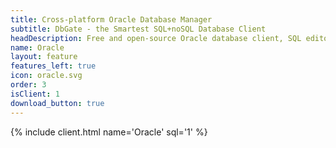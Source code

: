 ```yaml
---
title: Cross-platform Oracle Database Manager
subtitle: DbGate - the Smartest SQL+noSQL Database Client
headDescription: Free and open-source Oracle database client, SQL editor and database manager. Desktop app in Linux, Windows, MacOS and web app in Docker.
name: Oracle
layout: feature
features_left: true
icon: oracle.svg
order: 3
isClient: 1
download_button: true
---
```


{% include client.html name='Oracle' sql='1' %}
